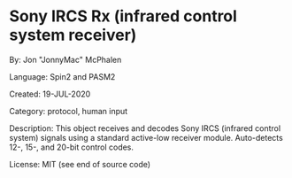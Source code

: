 # Sony IRCS Rx (infrared control system receiver)

By: Jon "JonnyMac" McPhalen

Language: Spin2 and PASM2

Created: 19-JUL-2020

Category: protocol, human input

Description:
This object receives and decodes Sony IRCS (infrared control system) signals using a standard active-low receiver module. Auto-detects 12-, 15-, and 20-bit control codes.

License: MIT (see end of source code)
